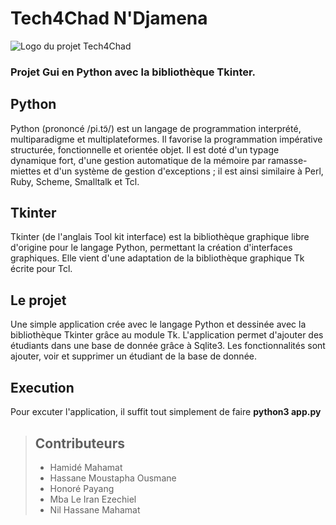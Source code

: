 # Tech4Chad N'Djamena
![Logo du projet Tech4Chad](https://sp-ao.shortpixel.ai/client/to_webp,q_glossy,ret_img,w_88,h_61/https://tech4tchad.org/wp-content/uploads/2021/12/Tech4Tchad-Logo_1.png)

### Projet Gui en Python avec la bibliothèque Tkinter.
## Python
Python (prononcé /pi.tɔ̃/) est un langage de programmation interprété, multiparadigme et multiplateformes. Il favorise la programmation impérative structurée, fonctionnelle et orientée objet. Il est doté d'un typage dynamique fort, d'une gestion automatique de la mémoire par ramasse-miettes et d'un système de gestion d'exceptions ; il est ainsi similaire à Perl, Ruby, Scheme, Smalltalk et Tcl.

## Tkinter
Tkinter (de l'anglais Tool kit interface) est la bibliothèque graphique libre d'origine pour le langage Python, permettant la création d'interfaces graphiques. Elle vient d'une adaptation de la bibliothèque graphique Tk écrite pour Tcl.

## Le projet

Une simple application crée avec le langage Python et dessinée avec la bibliothèque Tkinter grâce au module Tk. 
L'application permet d'ajouter des étudiants dans une base de donnée grâce à Sqlite3. Les fonctionnalités sont ajouter, voir et supprimer un étudiant de la base de donnée.

## Execution 
Pour excuter l'application, il suffit tout simplement de faire  **python3 app.py**

> ## Contributeurs
>
> - Hamidé Mahamat
> - Hassane Moustapha Ousmane
> - Honoré Payang
> - Mba Le Iran Ezechiel
> - Nil Hassane Mahamat

